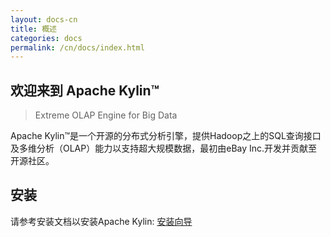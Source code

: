 ```yaml
---
layout: docs-cn
title: 概述
categories: docs
permalink: /cn/docs/index.html
---
```


欢迎来到 Apache Kylin™
------------  
> Extreme OLAP Engine for Big Data

Apache Kylin™是一个开源的分布式分析引擎，提供Hadoop之上的SQL查询接口及多维分析（OLAP）能力以支持超大规模数据，最初由eBay Inc.开发并贡献至开源社区。

安装 
------------  
请参考安装文档以安装Apache Kylin: [安装向导](/cn/docs/install/)






